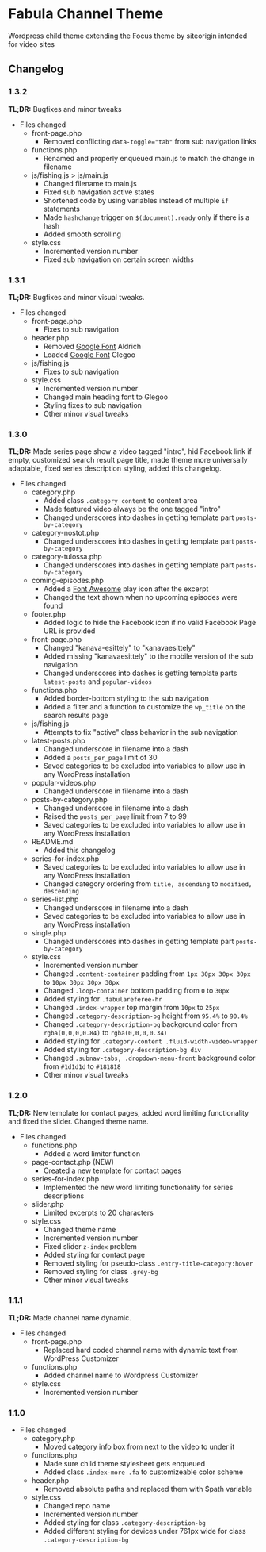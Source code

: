 # Fabula Channel Theme
Wordpress child theme extending the Focus theme by siteorigin intended for video sites

## Changelog

### 1.3.2

**TL;DR:** Bugfixes and minor tweaks

* Files changed
  * front-page.php
    * Removed conflicting `data-toggle="tab"` from sub navigation links
  * functions.php
    * Renamed and properly enqueued main.js to match the change in filename
  * js/fishing.js > js/main.js
    * Changed filename to main.js
    * Fixed sub navigation active states
    * Shortened code by using variables instead of multiple `if` statements
    * Made `hashchange` trigger on `$(document).ready` only if there is a hash
    * Added smooth scrolling
  * style.css
    * Incremented version number
    * Fixed sub navigation on certain screen widths

### 1.3.1

**TL;DR:** Bugfixes and minor visual tweaks.

* Files changed
  * front-page.php
    * Fixes to sub navigation
  * header.php
    * Removed [Google Font](https://www.google.com/fonts) Aldrich
    * Loaded [Google Font](https://www.google.com/fonts) Glegoo 
  * js/fishing.js
    * Fixes to sub navigation
  * style.css
    * Incremented version number
    * Changed main heading font to Glegoo
    * Styling fixes to sub navigation
    * Other minor visual tweaks

### 1.3.0

**TL;DR:** Made series page show a video tagged "intro", hid Facebook link if empty, customized search result page title, made theme more universally adaptable, fixed series description styling, added this changelog.

* Files changed
  * category.php
    * Added class `.category content` to content area
    * Made featured video always be the one tagged "intro"
    * Changed underscores into dashes in getting template part `posts-by-category`
  * category-nostot.php
    * Changed underscores into dashes in getting template part `posts-by-category`
  * category-tulossa.php
    * Changed underscores into dashes in getting template part `posts-by-category`
  * coming-episodes.php
    * Added a [Font Awesome](http://fortawesome.github.io/Font-Awesome/) play icon after the excerpt
    * Changed the text shown when no upcoming episodes were found
  * footer.php
    * Added logic to hide the Facebook icon if no valid Facebook Page URL is provided
  * front-page.php
    * Changed "kanava-esittely" to "kanavaesittely"
    * Added missing "kanavaesittely" to the mobile version of the sub navigation
    * Changed underscores into dashes is getting template parts `latest-posts` and `popular-videos`
  * functions.php
    * Added border-bottom styling to the sub navigation
    * Added a filter and a function to customize the `wp_title` on the search results page
  * js/fishing.js
    * Attempts to fix "active" class behavior in the sub navigation
  * latest-posts.php
    * Changed underscore in filename into a dash
    * Added a `posts_per_page` limit of 30
    * Saved categories to be excluded into variables to allow use in any WordPress installation
  * popular-videos.php
    * Changed underscore in filename into a dash
  * posts-by-category.php
    * Changed underscore in filename into a dash
    * Raised the `posts_per_page` limit from 7 to 99
    * Saved categories to be excluded into variables to allow use in any WordPress installation
  * README.md
    * Added this changelog
  * series-for-index.php
    * Saved categories to be excluded into variables to allow use in any WordPress installation
    * Changed category ordering from `title, ascending` to `modified, descending`
  * series-list.php
    * Changed underscore in filename into a dash
    * Saved categories to be excluded into variables to allow use in any WordPress installation
  * single.php
    * Changed underscores into dashes in getting template part `posts-by-category`
  * style.css
    * Incremented version number
    * Changed `.content-container` padding from `1px 30px 30px 30px` to `10px 30px 30px 30px`
    * Changed `.loop-container` bottom padding from `0` to `30px`
    * Added styling for `.fabulareferee-hr`
    * Changed `.index-wrapper` top margin from `10px` to `25px`
    * Changed `.category-description-bg` height from `95.4%` to `90.4%`
    * Changed `.category-description-bg` background color from `rgba(0,0,0,0.84)` to `rgba(0,0,0,0.34)`
    * Added styling for `.category-content .fluid-width-video-wrapper`
    * Added styling for `.category-description-bg div`
    * Changed `.subnav-tabs, .dropdown-menu-front` background color from `#1d1d1d` to `#181818`
    * Other minor visual tweaks

### 1.2.0

**TL;DR:** New template for contact pages, added word limiting functionality and fixed the slider. Changed theme name.

* Files changed
  * functions.php
    * Added a word limiter function
  * page-contact.php (NEW)
    * Created a new template for contact pages
  * series-for-index.php
    * Implemented the new word limiting functionality for series descriptions
  * slider.php
    * Limited excerpts to 20 characters
  * style.css
    * Changed theme name
    * Incremented version number
    * Fixed slider `z-index` problem
    * Added styling for contact page
    * Removed styling for pseudo-class `.entry-title-category:hover`
    * Removed styling for class `.grey-bg`
    * Other minor visual tweaks
    
### 1.1.1

**TL;DR:** Made channel name dynamic.

* Files changed
  * front-page.php
    * Replaced hard coded channel name with dynamic text from WordPress Customizer
  * functions.php
    * Added channel name to Wordpress Customizer
  * style.css
    * Incremented version number
    
### 1.1.0
* Files changed
  * category.php
    * Moved category info box from next to the video to under it
  * functions.php
    * Made sure child theme stylesheet gets enqueued
    * Added class `.index-more .fa` to customizeable color scheme
  * header.php
    * Removed absolute paths and replaced them with $path variable
  * style.css
    * Changed repo name
    * Incremented version number
    * Added styling for class `.category-description-bg`
    * Added different styling for devices under 761px wide for class `.category-description-bg`